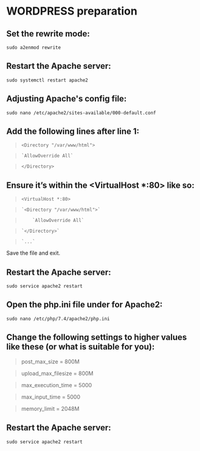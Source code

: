 # WORDPRESS preparation

## Set the rewrite mode:

`sudo a2enmod rewrite`

## Restart the Apache server:

`sudo systemctl restart apache2`

## Adjusting Apache's config file:

`sudo nano /etc/apache2/sites-available/000-default.conf`

## Add the following lines after line 1:

> `<Directory "/var/www/html">`

>     `AllowOverride All`

> `</Directory>`

## Ensure it’s within the <VirtualHost *:80> like so:

> `<VirtualHost *:80>`

>     `<Directory "/var/www/html">`

>         `AllowOverride All`

>     `</Directory>`

>     `...`

Save the file and exit.

## Restart the Apache server:

`sudo service apache2 restart`

## Open the php.ini file under for Apache2:

`sudo nano /etc/php/7.4/apache2/php.ini`

## Change the following settings to higher values like these (or what is suitable for you):

> post_max_size = 800M 

> upload_max_filesize = 800M

> max_execution_time = 5000

> max_input_time = 5000

> memory_limit = 2048M

## Restart the Apache server:

`sudo service apache2 restart`
